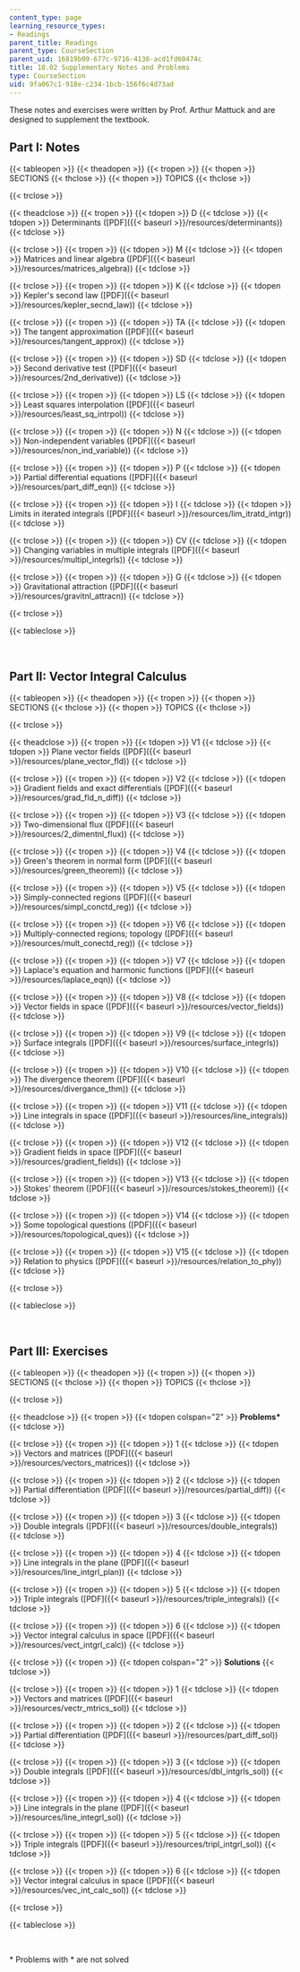 ```yaml
---
content_type: page
learning_resource_types:
- Readings
parent_title: Readings
parent_type: CourseSection
parent_uid: 16819b09-677c-9716-4136-acd1fd60474c
title: 18.02 Supplementary Notes and Problems
type: CourseSection
uid: 9fa067c1-918e-c234-1bcb-156f6c4d73ad
---
```


These notes and exercises were written by Prof. Arthur Mattuck and are designed to supplement the textbook.

Part I: Notes
-------------

{{< tableopen >}}
{{< theadopen >}}
{{< tropen >}}
{{< thopen >}}
SECTIONS
{{< thclose >}}
{{< thopen >}}
TOPICS
{{< thclose >}}

{{< trclose >}}

{{< theadclose >}}
{{< tropen >}}
{{< tdopen >}}
D
{{< tdclose >}}
{{< tdopen >}}
Determinants ([PDF]({{< baseurl >}}/resources/determinants))
{{< tdclose >}}

{{< trclose >}}
{{< tropen >}}
{{< tdopen >}}
M
{{< tdclose >}}
{{< tdopen >}}
Matrices and linear algebra ([PDF]({{< baseurl >}}/resources/matrices_algebra))
{{< tdclose >}}

{{< trclose >}}
{{< tropen >}}
{{< tdopen >}}
K
{{< tdclose >}}
{{< tdopen >}}
Kepler's second law ([PDF]({{< baseurl >}}/resources/kepler_secnd_law))
{{< tdclose >}}

{{< trclose >}}
{{< tropen >}}
{{< tdopen >}}
TA
{{< tdclose >}}
{{< tdopen >}}
The tangent approximation ([PDF]({{< baseurl >}}/resources/tangent_approx))
{{< tdclose >}}

{{< trclose >}}
{{< tropen >}}
{{< tdopen >}}
SD
{{< tdclose >}}
{{< tdopen >}}
Second derivative test ([PDF]({{< baseurl >}}/resources/2nd_derivative))
{{< tdclose >}}

{{< trclose >}}
{{< tropen >}}
{{< tdopen >}}
LS
{{< tdclose >}}
{{< tdopen >}}
Least squares interpolation ([PDF]({{< baseurl >}}/resources/least_sq_intrpol))
{{< tdclose >}}

{{< trclose >}}
{{< tropen >}}
{{< tdopen >}}
N
{{< tdclose >}}
{{< tdopen >}}
Non-independent variables ([PDF]({{< baseurl >}}/resources/non_ind_variable))
{{< tdclose >}}

{{< trclose >}}
{{< tropen >}}
{{< tdopen >}}
P
{{< tdclose >}}
{{< tdopen >}}
Partial differential equations ([PDF]({{< baseurl >}}/resources/part_diff_eqn))
{{< tdclose >}}

{{< trclose >}}
{{< tropen >}}
{{< tdopen >}}
I
{{< tdclose >}}
{{< tdopen >}}
Limits in iterated integrals ([PDF]({{< baseurl >}}/resources/lim_itratd_intgr))
{{< tdclose >}}

{{< trclose >}}
{{< tropen >}}
{{< tdopen >}}
CV
{{< tdclose >}}
{{< tdopen >}}
Changing variables in multiple integrals ([PDF]({{< baseurl >}}/resources/multipl_integrls))
{{< tdclose >}}

{{< trclose >}}
{{< tropen >}}
{{< tdopen >}}
G
{{< tdclose >}}
{{< tdopen >}}
Gravitational attraction ([PDF]({{< baseurl >}}/resources/gravitnl_attracn))
{{< tdclose >}}

{{< trclose >}}

{{< tableclose >}}

  
 

Part II: Vector Integral Calculus
---------------------------------

{{< tableopen >}}
{{< theadopen >}}
{{< tropen >}}
{{< thopen >}}
SECTIONS
{{< thclose >}}
{{< thopen >}}
TOPICS
{{< thclose >}}

{{< trclose >}}

{{< theadclose >}}
{{< tropen >}}
{{< tdopen >}}
V1
{{< tdclose >}}
{{< tdopen >}}
Plane vector fields ([PDF]({{< baseurl >}}/resources/plane_vector_fld))
{{< tdclose >}}

{{< trclose >}}
{{< tropen >}}
{{< tdopen >}}
V2
{{< tdclose >}}
{{< tdopen >}}
Gradient fields and exact differentials ([PDF]({{< baseurl >}}/resources/grad_fld_n_diff))
{{< tdclose >}}

{{< trclose >}}
{{< tropen >}}
{{< tdopen >}}
V3
{{< tdclose >}}
{{< tdopen >}}
Two-dimensional flux ([PDF]({{< baseurl >}}/resources/2_dimentnl_flux))
{{< tdclose >}}

{{< trclose >}}
{{< tropen >}}
{{< tdopen >}}
V4
{{< tdclose >}}
{{< tdopen >}}
Green's theorem in normal form ([PDF]({{< baseurl >}}/resources/green_theorem))
{{< tdclose >}}

{{< trclose >}}
{{< tropen >}}
{{< tdopen >}}
V5
{{< tdclose >}}
{{< tdopen >}}
Simply-connected regions ([PDF]({{< baseurl >}}/resources/simpl_conctd_reg))
{{< tdclose >}}

{{< trclose >}}
{{< tropen >}}
{{< tdopen >}}
V6
{{< tdclose >}}
{{< tdopen >}}
Multiply-connected regions; topology ([PDF]({{< baseurl >}}/resources/mult_conectd_reg))
{{< tdclose >}}

{{< trclose >}}
{{< tropen >}}
{{< tdopen >}}
V7
{{< tdclose >}}
{{< tdopen >}}
Laplace's equation and harmonic functions ([PDF]({{< baseurl >}}/resources/laplace_eqn))
{{< tdclose >}}

{{< trclose >}}
{{< tropen >}}
{{< tdopen >}}
V8
{{< tdclose >}}
{{< tdopen >}}
Vector fields in space ([PDF]({{< baseurl >}}/resources/vector_fields))
{{< tdclose >}}

{{< trclose >}}
{{< tropen >}}
{{< tdopen >}}
V9
{{< tdclose >}}
{{< tdopen >}}
Surface integrals ([PDF]({{< baseurl >}}/resources/surface_integrls))
{{< tdclose >}}

{{< trclose >}}
{{< tropen >}}
{{< tdopen >}}
V10
{{< tdclose >}}
{{< tdopen >}}
The divergence theorem ([PDF]({{< baseurl >}}/resources/divergance_thm))
{{< tdclose >}}

{{< trclose >}}
{{< tropen >}}
{{< tdopen >}}
V11
{{< tdclose >}}
{{< tdopen >}}
Line integrals in space ([PDF]({{< baseurl >}}/resources/line_integrals))
{{< tdclose >}}

{{< trclose >}}
{{< tropen >}}
{{< tdopen >}}
V12
{{< tdclose >}}
{{< tdopen >}}
Gradient fields in space ([PDF]({{< baseurl >}}/resources/gradient_fields))
{{< tdclose >}}

{{< trclose >}}
{{< tropen >}}
{{< tdopen >}}
V13
{{< tdclose >}}
{{< tdopen >}}
Stokes' theorem ([PDF]({{< baseurl >}}/resources/stokes_theorem))
{{< tdclose >}}

{{< trclose >}}
{{< tropen >}}
{{< tdopen >}}
V14
{{< tdclose >}}
{{< tdopen >}}
Some topological questions ([PDF]({{< baseurl >}}/resources/topological_ques))
{{< tdclose >}}

{{< trclose >}}
{{< tropen >}}
{{< tdopen >}}
V15
{{< tdclose >}}
{{< tdopen >}}
Relation to physics ([PDF]({{< baseurl >}}/resources/relation_to_phy))
{{< tdclose >}}

{{< trclose >}}

{{< tableclose >}}

  
 

Part III: Exercises
-------------------

{{< tableopen >}}
{{< theadopen >}}
{{< tropen >}}
{{< thopen >}}
SECTIONS
{{< thclose >}}
{{< thopen >}}
TOPICS
{{< thclose >}}

{{< trclose >}}

{{< theadclose >}}
{{< tropen >}}
{{< tdopen colspan="2" >}}
**Problems\***
{{< tdclose >}}

{{< trclose >}}
{{< tropen >}}
{{< tdopen >}}
1
{{< tdclose >}}
{{< tdopen >}}
Vectors and matrices ([PDF]({{< baseurl >}}/resources/vectors_matrices))
{{< tdclose >}}

{{< trclose >}}
{{< tropen >}}
{{< tdopen >}}
2
{{< tdclose >}}
{{< tdopen >}}
Partial differentiation ([PDF]({{< baseurl >}}/resources/partial_diff))
{{< tdclose >}}

{{< trclose >}}
{{< tropen >}}
{{< tdopen >}}
3
{{< tdclose >}}
{{< tdopen >}}
Double integrals ([PDF]({{< baseurl >}}/resources/double_integrals))
{{< tdclose >}}

{{< trclose >}}
{{< tropen >}}
{{< tdopen >}}
4
{{< tdclose >}}
{{< tdopen >}}
Line integrals in the plane ([PDF]({{< baseurl >}}/resources/line_intgrl_plan))
{{< tdclose >}}

{{< trclose >}}
{{< tropen >}}
{{< tdopen >}}
5
{{< tdclose >}}
{{< tdopen >}}
Triple integrals ([PDF]({{< baseurl >}}/resources/triple_integrals))
{{< tdclose >}}

{{< trclose >}}
{{< tropen >}}
{{< tdopen >}}
6
{{< tdclose >}}
{{< tdopen >}}
Vector integral calculus in space ([PDF]({{< baseurl >}}/resources/vect_intgrl_calc))
{{< tdclose >}}

{{< trclose >}}
{{< tropen >}}
{{< tdopen colspan="2" >}}
**Solutions**
{{< tdclose >}}

{{< trclose >}}
{{< tropen >}}
{{< tdopen >}}
1
{{< tdclose >}}
{{< tdopen >}}
Vectors and matrices ([PDF]({{< baseurl >}}/resources/vectr_mtrics_sol))
{{< tdclose >}}

{{< trclose >}}
{{< tropen >}}
{{< tdopen >}}
2
{{< tdclose >}}
{{< tdopen >}}
Partial differentiation ([PDF]({{< baseurl >}}/resources/part_diff_sol))
{{< tdclose >}}

{{< trclose >}}
{{< tropen >}}
{{< tdopen >}}
3
{{< tdclose >}}
{{< tdopen >}}
Double integrals ([PDF]({{< baseurl >}}/resources/dbl_intgrls_sol))
{{< tdclose >}}

{{< trclose >}}
{{< tropen >}}
{{< tdopen >}}
4
{{< tdclose >}}
{{< tdopen >}}
Line integrals in the plane ([PDF]({{< baseurl >}}/resources/line_integrl_sol))
{{< tdclose >}}

{{< trclose >}}
{{< tropen >}}
{{< tdopen >}}
5
{{< tdclose >}}
{{< tdopen >}}
Triple integrals ([PDF]({{< baseurl >}}/resources/tripl_intgrl_sol))
{{< tdclose >}}

{{< trclose >}}
{{< tropen >}}
{{< tdopen >}}
6
{{< tdclose >}}
{{< tdopen >}}
Vector integral calculus in space ([PDF]({{< baseurl >}}/resources/vec_int_calc_sol))
{{< tdclose >}}

{{< trclose >}}

{{< tableclose >}}

  
 

\* Problems with \* are not solved